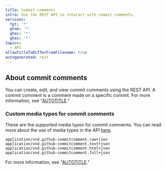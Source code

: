```yaml
---
title: Commit comments
intro: Use the REST API to interact with commit comments.
versions:
  fpt: '*'
  ghae: '*'
  ghec: '*'
  ghes: '*'
topics:
  - API
allowTitleToDifferFromFilename: true
autogenerated: rest
---
```


## About commit comments

You can create, edit, and view commit comments using the REST API. A commit comment is a comment made on a specific commit. For more information, see "[AUTOTITLE](/rest/guides/working-with-comments#commit-comments)."

### Custom media types for commit comments

These are the supported media types for commit comments. You can read more
about the use of media types in the API [here](/rest/overview/media-types).

```text
application/vnd.github-commitcomment.raw+json
application/vnd.github-commitcomment.text+json
application/vnd.github-commitcomment.html+json
application/vnd.github-commitcomment.full+json
```

For more information, see "[AUTOTITLE](/rest/overview/media-types)."


<!-- Content after this section is automatically generated -->
